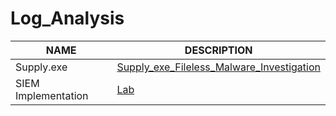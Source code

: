 # Log_Analysis

| NAME                                         | DESCRIPTION         |
|-----------------------------------------------|----------------------------|
| Supply.exe                               | <a href="https://github.com/slybdev/Supply_exe_Fileless_Malware_Investigation">Supply_exe_Fileless_Malware_Investigation</a>|           |
|SIEM Implementation                              | <a href="https://github.com/slybdev/SIEM-Implementation-and-Log-Analysis/blob/main/README.md">Lab</a>|           |





